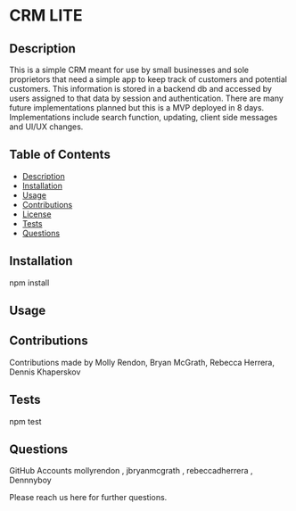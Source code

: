 # CRM LITE

## Description

This is a simple CRM meant for use by small businesses and sole proprietors that need a simple app to keep track of customers and potential customers. This information is stored in a backend db and accessed by users assigned to that data by session and authentication. There are many future implementations planned but this is a MVP deployed in 8 days. Implementations include search function, updating, client side messages and UI/UX changes.

## Table of Contents

- [Description](#description)
- [Installation](#installation)
- [Usage](#usage)
- [Contributions](#contributions)
- [License](#license)
- [Tests](#tests)
- [Questions](#questions)

## Installation

npm install

## Usage

## Contributions

Contributions made by Molly Rendon, Bryan McGrath, Rebecca Herrera, Dennis Khaperskov

## Tests

npm test

## Questions

GitHub Accounts
mollyrendon , jbryanmcgrath , rebeccadherrera , Dennnyboy

Please reach us here for further questions.
